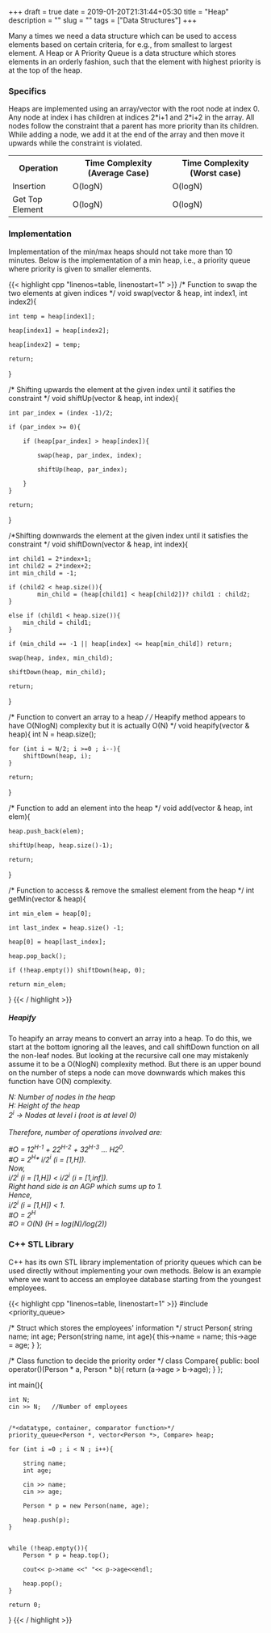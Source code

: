 +++ 
draft = true
date = 2019-01-20T21:31:44+05:30
title = "Heap"
description = ""
slug = "" 
tags = ["Data Structures"]
+++
<p>Many a times we need a data structure which can be used to access elements based on certain criteria, for e.g., from smallest to largest element. A Heap or A Priority Queue is a data structure which stores elements in an orderly fashion, such that the element with highest priority is at the top of the heap.</p> 
<!--more-->

<h3> Specifics </h3>
<p>Heaps are implemented using an array/vector with the root node at index 0. Any node at index i has children at indices 2*i+1 and 2*i+2 in the array. All nodes follow the constraint that a parent has more priority than its children. While adding a node, we add it at the end of the array and then move it upwards while the constraint is violated.</p>

<table>
  <tr>
    <th> Operation </th>
    <th>Time Complexity (Average Case)</th>
    <th>Time Complexity (Worst case)</th>
  </tr>
  <tr>
    <td> Insertion</td>
    <td>O(logN)</td>
    <td>O(logN)</td>
  </tr>
  <tr>
    <td> Get Top Element</td>
    <td>O(logN)</td>
    <td>O(logN)</td>
  </tr>
</table>

<h3> Implementation </h3>
<p>Implementation of the min/max heaps should not take more than 10 minutes. Below is the implementation of a min heap, i.e., a priority queue where priority is given to smaller elements.</p>

{{< highlight cpp "linenos=table, linenostart=1" >}}
/* Function to swap the two elements at given indices */
void swap(vector<int> & heap, int index1, int index2){
    
    int temp = heap[index1];

    heap[index1] = heap[index2];

    heap[index2] = temp;

    return;

}

/* Shifting upwards the element at the given index until it satifies the constraint */
void shiftUp(vector<int> & heap, int index){

    int par_index = (index -1)/2;

    if (par_index >= 0){

        if (heap[par_index] > heap[index]){

            swap(heap, par_index, index);

            shiftUp(heap, par_index);

        }
    }

    return;
}

/*Shifting downwards the element at the given index until it satisfies the constraint */
void shiftDown(vector<int> & heap, int index){
    
    int child1 = 2*index+1;
    int child2 = 2*index+2;
    int min_child = -1;

    if (child2 < heap.size()){
            min_child = (heap[child1] < heap[child2])? child1 : child2;
    }

    else if (child1 < heap.size()){
        min_child = child1;
    }

    if (min_child == -1 || heap[index] <= heap[min_child]) return;
    
    swap(heap, index, min_child);

    shiftDown(heap, min_child);

    return;
}

/* Function to convert an array to a heap */
/* Heapify method appears to have O(NlogN) complexity but it is actually O(N) */
void heapify(vector<int> & heap){
    int N = heap.size();

    for (int i = N/2; i >=0 ; i--){
        shiftDown(heap, i);
    }

    return;
}

/* Function to add an element into the heap */
void add(vector<int> & heap, int elem){
  
    heap.push_back(elem);

    shiftUp(heap, heap.size()-1);

    return;
}

/* Function to accesss & remove the smallest element from the heap */
int getMin(vector<int> & heap){ 
    
    int min_elem = heap[0];
    
    int last_index = heap.size() -1;

    heap[0] = heap[last_index];

    heap.pop_back();

    if (!heap.empty()) shiftDown(heap, 0);

    return min_elem;
}
{{< / highlight >}}

<h5> Heapify </h5>
<p>To heapify an array means to convert an array into a heap. To do this, we start at the bottom ignoring all the leaves, and call shiftDown function on all the non-leaf nodes. But looking at the recursive call one may mistakenly assume it to be a O(NlogN) complexity method. But there is an upper bound on the number of steps a node can move downwards which makes this function have O(N) complexity.</p>

<i>N: Number of nodes in the heap</i><br>
<i>H: Height of the heap</i><br>
<i>2<sup>i</sup> -> Nodes at level i (root is at level 0)</i><br>
<br>
<i>Therefore, number of operations involved are:</i><br>

<i>#O = 1*2<sup>H-1</sup> + 2*2<sup>H-2</sup> + 3*2<sup>H-3</sup> ... H*2<sup>0</sup>.</i><br>
<i>#O = 2<sup>H</sup>* i/2<sup>i</sup>  (i = [1,H]).</i><br>
<i>Now,</i><br>
<i>i/2<sup>i</sup>  (i = [1,H])  <  i/2<sup>i</sup>  (i = [1,inf]). </i><br>
<i>Right hand side is an AGP which sums up to 1. </i><br>
<i>Hence,</i><br>
<i>i/2<sup>i</sup>  (i = [1,H]) < 1.</i> <br>
<i>#O = 2<sup>H</sup></i><br>
<i>#O = O(N) (H = log(N)/log(2)) </i><br>





<h3> C++ STL Library </h3>
<p>C++ has its own STL library implementation of priority queues which can be used directly without implementing your own methods.
Below is an example where we want to access an employee database starting from the youngest employees.</p>

{{< highlight cpp "linenos=table, linenostart=1" >}}
#include <priority_queue>


/* Struct which stores the employees' information */
struct Person{
    string name;
    int age;
    Person(string name, int age){
        this->name = name;
        this->age = age;
    }
};


/* Class function to decide the priority order */
class Compare{
public:
    bool operator()(Person * a, Person * b){
        return (a->age > b->age);
    }
};


int main(){
    
    int N;
    cin >> N;   //Number of employees


    /*<datatype, container, comparator function>*/
    priority_queue<Person *, vector<Person *>, Compare> heap;
    
    for (int i =0 ; i < N ; i++){
    
        string name;
        int age;

        cin >> name;
        cin >> age;

        Person * p = new Person(name, age);

        heap.push(p);
    }


    while (!heap.empty()){
        Person * p = heap.top();
        
        cout<< p->name <<" "<< p->age<<endl;

        heap.pop();
    }
    
    return 0;
}
{{< / highlight >}}

